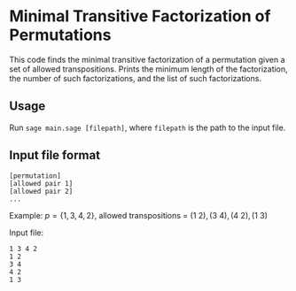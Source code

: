 # Minimal Transitive Factorization of Permutations

This code finds the minimal transitive factorization of a permutation given a set of allowed
transpositions. Prints the minimum length of the factorization, the number of such
factorizations, and the list of such factorizations.

## Usage

Run `sage main.sage [filepath]`, where `filepath` is the path to the input file.

## Input file format

```text
[permutation]
[allowed pair 1]
[allowed pair 2]
...
```

Example: $p = \{1, 3, 4, 2\}$, allowed transpositions = $(1\ 2), (3\ 4), (4\ 2), (1\ 3)$

Input file:

```text
1 3 4 2
1 2
3 4
4 2
1 3
```
